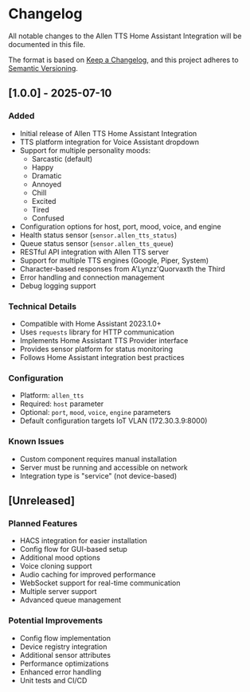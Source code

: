 # Changelog

All notable changes to the Allen TTS Home Assistant Integration will be documented in this file.

The format is based on [Keep a Changelog](https://keepachangelog.com/en/1.0.0/),
and this project adheres to [Semantic Versioning](https://semver.org/spec/v2.0.0.html).

## [1.0.0] - 2025-07-10

### Added
- Initial release of Allen TTS Home Assistant Integration
- TTS platform integration for Voice Assistant dropdown
- Support for multiple personality moods:
  - Sarcastic (default)
  - Happy
  - Dramatic
  - Annoyed
  - Chill
  - Excited
  - Tired
  - Confused
- Configuration options for host, port, mood, voice, and engine
- Health status sensor (`sensor.allen_tts_status`)
- Queue status sensor (`sensor.allen_tts_queue`)
- RESTful API integration with Allen TTS server
- Support for multiple TTS engines (Google, Piper, System)
- Character-based responses from A'Lynzz'Quorvaxth the Third
- Error handling and connection management
- Debug logging support

### Technical Details
- Compatible with Home Assistant 2023.1.0+
- Uses `requests` library for HTTP communication
- Implements Home Assistant TTS Provider interface
- Provides sensor platform for status monitoring
- Follows Home Assistant integration best practices

### Configuration
- Platform: `allen_tts`
- Required: `host` parameter
- Optional: `port`, `mood`, `voice`, `engine` parameters
- Default configuration targets IoT VLAN (172.30.3.9:8000)

### Known Issues
- Custom component requires manual installation
- Server must be running and accessible on network
- Integration type is "service" (not device-based)

## [Unreleased]

### Planned Features
- HACS integration for easier installation
- Config flow for GUI-based setup
- Additional mood options
- Voice cloning support
- Audio caching for improved performance
- WebSocket support for real-time communication
- Multiple server support
- Advanced queue management

### Potential Improvements
- Config flow implementation
- Device registry integration
- Additional sensor attributes
- Performance optimizations
- Enhanced error handling
- Unit tests and CI/CD
